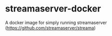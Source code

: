 # streamaserver-docker
A docker image for simply running streamaserver (https://github.com/streamaserver/streama) 
